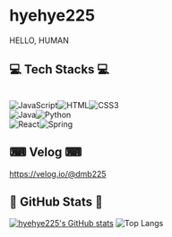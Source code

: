 # hyehye225
HELLO, HUMAN

## 💻 Tech Stacks 💻
<br/>
<div><img alt="JavaScript" src ="https://img.shields.io/badge/JavaScript-F7DF1E.svg?&style=for-the-badge&logo=JavaScript&logoColor=white"/><img alt="HTML" src ="https://img.shields.io/badge/HTML-E34F26.svg?&style=for-the-badge&logo=HTML5&logoColor=white"/><img alt="CSS3" src ="https://img.shields.io/badge/CSS3-FF9933.svg?&style=for-the-badge&logo=CSS3&logoColor=white"/></div><div><img alt="Java" src ="https://img.shields.io/badge/Java-007396.svg?&style=for-the-badge&logo=Java&logoColor=white"/><img alt="Python" src ="https://img.shields.io/badge/Python-3776AB.svg?&style=for-the-badge&logo=Python&logoColor=white"/></div><div>
<img alt="React" src ="https://img.shields.io/badge/React-61DAFB.svg?&style=for-the-badge&logo=React&logoColor=white"/><img alt="Spring" src ="https://img.shields.io/badge/Spring-6DB33F.svg?&style=for-the-badge&logo=Spring&logoColor=white"/></div>

## ⌨ Velog ⌨
https://velog.io/@dmb225

## 🚩 GitHub Stats 🚩
[![hyehye225's GitHub stats](https://github-readme-stats.vercel.app/api?username=hyehye225)](https://github.com/anuraghazra/github-readme-stats)
![Top Langs](https://github-readme-stats.vercel.app/api/top-langs/?username=hyehye225&hide_progress=true)
